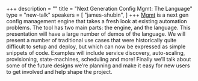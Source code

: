 +++
description = ""
title = "Next Generation Config Mgmt: The Language"
type = "new-talk"
speakers = [
        "james-shubin",
]
+++
[Mgmt](https://github.com/purpleidea/mgmt/) is a next gen config management engine that takes a fresh look at existing automation problems.
The tool has two main parts: the engine, and the language.
This presentation will have a large number of demos of the language.
We will present a number of traditional use cases that were historically quite difficult to setup and deploy, but which can now be expressed as simple snippets of code.
Examples will include service discovery, auto-scaling, provisioning, state-machines, scheduling and more!
Finally we’ll talk about some of the future designs we’re planning and make it easy for new users to get involved and help shape the project.